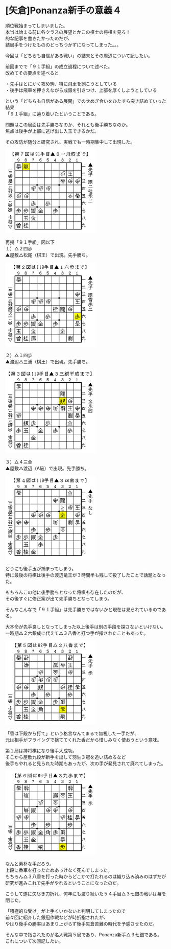 # [矢倉]Ponanza新手の意義４  

順位戦始まってしまいました。  
本当は始まる前に各クラスの展望とかこの棋士の将棋を見ろ！  
的な記事を書きたかったのだが、  
結局手をつけたもののどっちつかずになってしまった。。。  

今回は「どちらも自信がある戦い」の結末とその周辺について記したい。  


前回までで「９１手組」の成立過程について述べた。  
改めてその要点を述べると  

・先手はとにかく攻め駒、特に飛車を捌こうとしている  
・後手は飛車を押さえながら成銀を引きつけ、上部を厚くしようとしている  

という「どちらも自信がある展開」でのせめぎ合いをひたすら突き詰めていった結果  
「９１手組」に辿り着いたということである。  

問題はこの局面は先手勝ちなのか、それとも後手勝ちなのか。  
焦点は後手が上部に逃げ出し入玉できるかだ。  

その攻防が随分と研究され、実戦でも一時期集中して出現した。  

![](images/20130606234333.png)  

再掲「９１手組」図以下  
１）△２四歩  
▲屋敷△松尾（棋王）で出現。先手勝ち。  

![](images/20130608003727.png)  

２）△１四歩  
▲渡辺△三浦（棋王）で出現。先手勝ち。  

![](images/20130608003726.png)  

３）△４三金  
▲屋敷△渡辺（A級）で出現。先手勝ち。  

![](images/20130608003725.png)  

どうにも後手玉が捕まってしまう。  
特に最後の将棋は後手の渡辺竜王が３時間半も残して投了したことで話題となった。  

もちろんこの他に後手勝ちとなった将棋も存在したのだが、  
その後すぐに修正案が出て先手勝ちとなってしまう。  

そんなこんなで「９１手組」は先手勝ちではないかと現在は見られているのである。  


大本命が先手良しとなってしまった以上後手は別の手段を探さないといけない。  
一時期△２六銀成に代えて△３八香と打つ手が指されたこともあった。  

![](images/20130608003724.png)  

「香は下段から打て」という格言なんてまるで無視した一手だが、  
元は相手がフライングで捨ててくれた香だから惜しみなく使おうという意味。  

第１局は持将棋になり後手大成功。  
そこから屋敷九段が新手を出して羽生３冠を追い詰めるなど  
後手もやれると見られた時期もあったが、次の手が発見されて廃れてしまった。  

![](images/20130608003722.png)  

なんと素朴な手だろう。  
上段に香車を打ったためあっけなく死んでしまった。  
もちろん△３八香を打った時からどこかで打たれるのは織り込み済みのはずだが  
研究が進みこれで先手がやれるということになったのだ。  


こうして遂に矢尽き刀折れ、何年にも渡り続いた５４手目△３七銀の戦いは幕を閉じた。  

「積極的な受け」が上手くいかないと判明してしまったので  
前々回に紹介した銀冠作戦などが時折指されたが、  
やはり後手の勝率はあまり上がらず後手矢倉苦難の時代を予感させたのだ。  

そんな中で指されたのが名人戦第５局であり、Ponanza新手△３七銀である。  
これについて次回記したい。  
